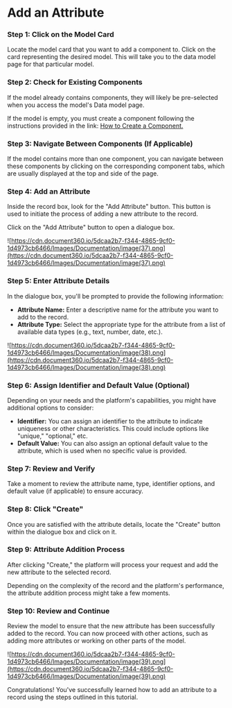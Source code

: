 # Add an Attribute

### **Step 1: Click on the Model Card**

Locate the model card that you want to add a component to. Click on the card representing the desired model. This will take you to the data model page for that particular model.

### **Step 2: Check for Existing Components**

If the model already contains components, they will likely be pre-selected when you access the model's Data model page.

If the model is empty, you must create a component following the instructions provided in the link: [How to Create a Component.](https://www.notion.so/v1/docs/how-to-create-a-component)

### **Step 3: Navigate Between Components (If Applicable)**

If the model contains more than one component, you can navigate between these components by clicking on the corresponding component tabs, which are usually displayed at the top and side of the page.

### **Step 4: Add an Attribute**

Inside the record box, look for the "Add Attribute" button. This button is used to initiate the process of adding a new attribute to the record.

Click on the "Add Attribute" button to open a dialogue box.

![https://cdn.document360.io/5dcaa2b7-f344-4865-9cf0-1d4973cb6466/Images/Documentation/image(37).png](https://cdn.document360.io/5dcaa2b7-f344-4865-9cf0-1d4973cb6466/Images/Documentation/image(37).png)

### **Step 5: Enter Attribute Details**

In the dialogue box, you'll be prompted to provide the following information:

- **Attribute Name:** Enter a descriptive name for the attribute you want to add to the record.
- **Attribute Type:** Select the appropriate type for the attribute from a list of available data types (e.g., text, number, date, etc.).

![https://cdn.document360.io/5dcaa2b7-f344-4865-9cf0-1d4973cb6466/Images/Documentation/image(38).png](https://cdn.document360.io/5dcaa2b7-f344-4865-9cf0-1d4973cb6466/Images/Documentation/image(38).png)

### **Step 6: Assign Identifier and Default Value (Optional)**

Depending on your needs and the platform's capabilities, you might have additional options to consider:

- **Identifier:** You can assign an identifier to the attribute to indicate uniqueness or other characteristics. This could include options like "unique," "optional," etc.
- **Default Value:** You can also assign an optional default value to the attribute, which is used when no specific value is provided.

### **Step 7: Review and Verify**

Take a moment to review the attribute name, type, identifier options, and default value (if applicable) to ensure accuracy.

### **Step 8: Click "Create"**

Once you are satisfied with the attribute details, locate the "Create" button within the dialogue box and click on it.

### **Step 9: Attribute Addition Process**

After clicking "Create," the platform will process your request and add the new attribute to the selected record.

Depending on the complexity of the record and the platform's performance, the attribute addition process might take a few moments.

### **Step 10: Review and Continue**

Review the model to ensure that the new attribute has been successfully added to the record. You can now proceed with other actions, such as adding more attributes or working on other parts of the model.

![https://cdn.document360.io/5dcaa2b7-f344-4865-9cf0-1d4973cb6466/Images/Documentation/image(39).png](https://cdn.document360.io/5dcaa2b7-f344-4865-9cf0-1d4973cb6466/Images/Documentation/image(39).png)

Congratulations! You've successfully learned how to add an attribute to a record using the steps outlined in this tutorial.